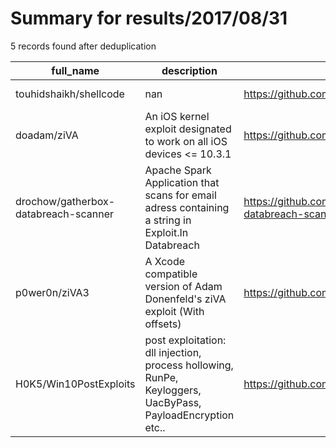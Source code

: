 
# Summary for results/2017/08/31
    
5 records found after deduplication

| full_name | description | html_url | matched_list | matched_count | pushed_at | size | stargazers_count | language | forks_count |
|--------------------------------------|------------------------------------------------------------------------------------------------------------|---------------------------------------------------------|----------------|-----------------|---------------------------|--------|--------------------|-------------|---------------|
| touhidshaikh/shellcode | nan | https://github.com/touhidshaikh/shellcode | ['shellcode'] | 1 | 2017-08-31 19:49:54+00:00 | 10 | 11 | C | 1 |
| doadam/ziVA | An iOS kernel exploit designated to work on all iOS devices <= 10.3.1 | https://github.com/doadam/ziVA | ['exploit'] | 1 | 2017-08-31 23:22:16+00:00 | 58 | 324 | Objective-C | 114 |
| drochow/gatherbox-databreach-scanner | Apache Spark Application that scans for email adress containing a string in Exploit.In Databreach | https://github.com/drochow/gatherbox-databreach-scanner | ['exploit'] | 1 | 2017-08-31 18:47:10+00:00 | 5 | 0 | Scala | 0 |
| p0wer0n/ziVA3 | A Xcode compatible version of Adam Donenfeld's ziVA exploit (With offsets) | https://github.com/p0wer0n/ziVA3 | ['exploit'] | 1 | 2017-08-31 03:27:35+00:00 | 107 | 7 | Objective-C | 2 |
| H0K5/Win10PostExploits | post exploitation: dll injection, process hollowing, RunPe, Keyloggers, UacByPass, PayloadEncryption etc.. | https://github.com/H0K5/Win10PostExploits | ['exploit'] | 1 | 2017-08-31 13:28:38+00:00 | 1183 | 10 | C | 43 |
